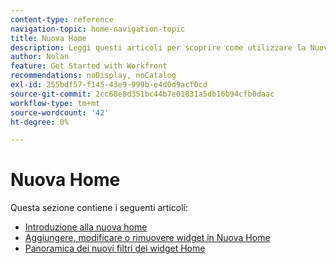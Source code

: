 ```yaml
---
content-type: reference
navigation-topic: home-navigation-topic
title: Nuova Home
description: Leggi questi articoli per scoprire come utilizzare la Nuova Home in Adobe Workfront.
author: Nolan
feature: Get Started with Workfront
recommendations: noDisplay, noCatalog
exl-id: 255bdf57-f145-43e9-999b-e4d0d9acf0cd
source-git-commit: 2cc68e8d351bc44b7e01831a5db16b94cfb0daac
workflow-type: tm+mt
source-wordcount: '42'
ht-degree: 0%

---
```


# Nuova Home

Questa sezione contiene i seguenti articoli:

* [Introduzione alla nuova home](/help/quicksilver/workfront-basics/using-home/new-home/get-started-with-new-home.md)
* [Aggiungere, modificare o rimuovere widget in Nuova Home](/help/quicksilver/workfront-basics/using-home/new-home/add-edit-remove-widgets-in-new-home.md)
* [Panoramica dei nuovi filtri dei widget Home](/help/quicksilver/workfront-basics/using-home/new-home/widget-filter-overview-new-home.md)
